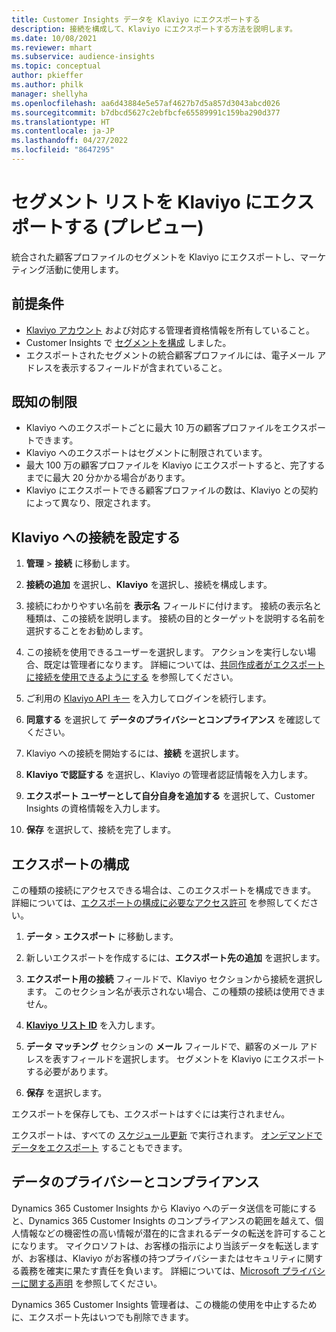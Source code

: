 ```yaml
---
title: Customer Insights データを Klaviyo にエクスポートする
description: 接続を構成して、Klaviyo にエクスポートする方法を説明します。
ms.date: 10/08/2021
ms.reviewer: mhart
ms.subservice: audience-insights
ms.topic: conceptual
author: pkieffer
ms.author: philk
manager: shellyha
ms.openlocfilehash: aa6d43884e5e57af4627b7d5a857d3043abcd026
ms.sourcegitcommit: b7dbcd5627c2ebfbcfe65589991c159ba290d377
ms.translationtype: HT
ms.contentlocale: ja-JP
ms.lasthandoff: 04/27/2022
ms.locfileid: "8647295"
---
```

# <a name="export-segment-lists-to-klaviyo-preview"></a>セグメント リストを Klaviyo にエクスポートする (プレビュー)

統合された顧客プロファイルのセグメントを Klaviyo にエクスポートし、マーケティング活動に使用します。

## <a name="prerequisites"></a>前提条件

-   [Klaviyo アカウント](https://www.klaviyo.com/) および対応する管理者資格情報を所有していること。
-   Customer Insights で [セグメントを構成](segments.md) しました。
-   エクスポートされたセグメントの統合顧客プロファイルには、電子メール アドレスを表示するフィールドが含まれていること。

## <a name="known-limitations"></a>既知の制限

- Klaviyo へのエクスポートごとに最大 10 万の顧客プロファイルをエクスポートできます。
- Klaviyo へのエクスポートはセグメントに制限されています。
- 最大 100 万の顧客プロファイルを Klaviyo にエクスポートすると、完了するまでに最大 20 分かかる場合があります。 
- Klaviyo にエクスポートできる顧客プロファイルの数は、Klaviyo との契約によって異なり、限定されます。

## <a name="set-up-connection-to-klaviyo"></a>Klaviyo への接続を設定する

1. **管理** > **接続** に移動します。

1. **接続の追加** を選択し、**Klaviyo** を選択し、接続を構成します。

1. 接続にわかりやすい名前を **表示名** フィールドに付けます。 接続の表示名と種類は、この接続を説明します。 接続の目的とターゲットを説明する名前を選択することをお勧めします。

1. この接続を使用できるユーザーを選択します。 アクションを実行しない場合、既定は管理者になります。 詳細については、[共同作成者がエクスポートに接続を使用できるようにする](connections.md#allow-contributors-to-use-a-connection-for-exports) を参照してください。

1. ご利用の [Klaviyo API キー](https://help.klaviyo.com/hc/articles/115005062267-How-to-Manage-Your-Account-s-API-Keys) を入力してログインを続行します。 

1. **同意する** を選択して **データのプライバシーとコンプライアンス** を確認してください。

1. Klaviyo への接続を開始するには、**接続** を選択します。

1. **Klaviyo で認証する** を選択し、Klaviyo の管理者認証情報を入力します。

1. **エクスポート ユーザーとして自分自身を追加する** を選択して、Customer Insights の資格情報を入力します。

1. **保存** を選択して、接続を完了します。

## <a name="configure-an-export"></a>エクスポートの構成

この種類の接続にアクセスできる場合は、このエクスポートを構成できます。 詳細については、[エクスポートの構成に必要なアクセス許可](export-destinations.md#set-up-a-new-export) を参照してください。

1. **データ** > **エクスポート** に移動します。

1. 新しいエクスポートを作成するには、**エクスポート先の追加** を選択します。

1. **エクスポート用の接続** フィールドで、Klaviyo セクションから接続を選択します。 このセクション名が表示されない場合、この種類の接続は使用できません。

1. [**Klaviyo リスト ID**](https://help.klaviyo.com/hc/articles/115005078647-How-to-Find-a-List-ID) を入力します。     

3. **データ マッチング** セクションの **メール** フィールドで、顧客のメール アドレスを表すフィールドを選択します。 セグメントを Klaviyo にエクスポートする必要があります。

1. **保存** を選択します。

エクスポートを保存しても、エクスポートはすぐには実行されません。

エクスポートは、すべての [スケジュール更新](system.md#schedule-tab) で実行されます。 [オンデマンドでデータをエクスポート](export-destinations.md#run-exports-on-demand) することもできます。 


## <a name="data-privacy-and-compliance"></a>データのプライバシーとコンプライアンス

Dynamics 365 Customer Insights から Klaviyo へのデータ送信を可能にすると、Dynamics 365 Customer Insights のコンプライアンスの範囲を越えて、個人情報などの機密性の高い情報が潜在的に含まれるデータの転送を許可することになります。 マイクロソフトは、お客様の指示により当該データを転送しますが、お客様は、Klaviyo がお客様の持つプライバシーまたはセキュリティに関する義務を確実に果たす責任を負います。 詳細については、[Microsoft プライバシーに関する声明](https://go.microsoft.com/fwlink/?linkid=396732) を参照してください。

Dynamics 365 Customer Insights 管理者は、この機能の使用を中止するために、エクスポート先はいつでも削除できます。

